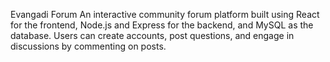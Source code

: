 Evangadi Forum
An interactive community forum platform built using React for the frontend, Node.js and Express for the backend, and MySQL as the database. Users can create accounts, post questions, and engage in discussions by commenting on posts.


